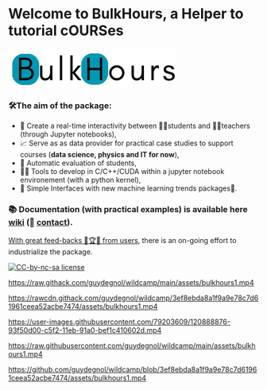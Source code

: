 # Welcome to BulkHours, a Helper to tutorial cOURSes

![](data/BulkHours.png)

### 🛠️The aim of the package:
- 🔗 Create a real-time interactivity between 🧑‍🎓students and 👨‍🏫teachers (through Jupyter notebooks),
- 📈 Serve as as data provider for practical case studies to support courses (**data science, physics and IT for now**),
- 🤖 Automatic evaluation of students,
- 👨‍💻 Tools to develop in C/C++/CUDA within a jupyter notebook environement (with a python kernel),
- 🧠 Simple Interfaces with new machine learning trends packages🤗.

### 📚 **Documentation (with practical examples) is available here [wiki](https://github.com/guydegnol/bulkhours/wiki) (📧 [contact](mailto:bulkhours@guydegnol.net))**.
[With great feed-backs 🚀🏆🎯 from users](https://github.com/guydegnol/bulkhours/wiki/feedbacks), there is an on-going effort to industrialize the package.


[![CC-by-nc-sa license](https://badgen.net/badge/icon/CC%20by-nc-sa?label=Licence)](https://creativecommons.org/licenses/by-nc-sa/4.0)

https://raw.githack.com/guydegnol/wildcamp/main/assets/bulkhours1.mp4

https://rawcdn.githack.com/guydegnol/wildcamp/3ef8ebda8a1f9a9e78c7d61961ceea52acbe7474/assets/bulkhours1.mp4

https://user-images.githubusercontent.com/79203609/120888876-93f50d00-c5f2-11eb-91a0-bef1c410602d.mp4


https://raw.githubusercontent.com/guydegnol/wildcamp/main/assets/bulkhours1.mp4

https://github.com/guydegnol/wildcamp/blob/3ef8ebda8a1f9a9e78c7d61961ceea52acbe7474/assets/bulkhours1.mp4
